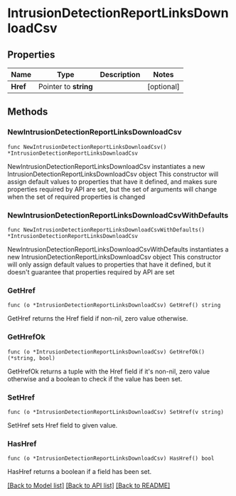 # IntrusionDetectionReportLinksDownloadCsv

## Properties

Name | Type | Description | Notes
------------ | ------------- | ------------- | -------------
**Href** | Pointer to **string** |  | [optional] 

## Methods

### NewIntrusionDetectionReportLinksDownloadCsv

`func NewIntrusionDetectionReportLinksDownloadCsv() *IntrusionDetectionReportLinksDownloadCsv`

NewIntrusionDetectionReportLinksDownloadCsv instantiates a new IntrusionDetectionReportLinksDownloadCsv object
This constructor will assign default values to properties that have it defined,
and makes sure properties required by API are set, but the set of arguments
will change when the set of required properties is changed

### NewIntrusionDetectionReportLinksDownloadCsvWithDefaults

`func NewIntrusionDetectionReportLinksDownloadCsvWithDefaults() *IntrusionDetectionReportLinksDownloadCsv`

NewIntrusionDetectionReportLinksDownloadCsvWithDefaults instantiates a new IntrusionDetectionReportLinksDownloadCsv object
This constructor will only assign default values to properties that have it defined,
but it doesn't guarantee that properties required by API are set

### GetHref

`func (o *IntrusionDetectionReportLinksDownloadCsv) GetHref() string`

GetHref returns the Href field if non-nil, zero value otherwise.

### GetHrefOk

`func (o *IntrusionDetectionReportLinksDownloadCsv) GetHrefOk() (*string, bool)`

GetHrefOk returns a tuple with the Href field if it's non-nil, zero value otherwise
and a boolean to check if the value has been set.

### SetHref

`func (o *IntrusionDetectionReportLinksDownloadCsv) SetHref(v string)`

SetHref sets Href field to given value.

### HasHref

`func (o *IntrusionDetectionReportLinksDownloadCsv) HasHref() bool`

HasHref returns a boolean if a field has been set.


[[Back to Model list]](../README.md#documentation-for-models) [[Back to API list]](../README.md#documentation-for-api-endpoints) [[Back to README]](../README.md)


